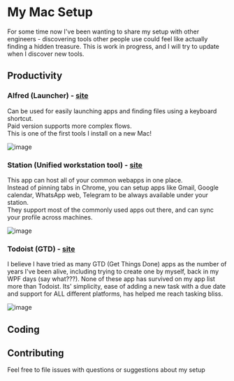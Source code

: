 # My Mac Setup
For some time now I've been wanting to share my setup with other engineers - discovering tools other people use could feel like actually finding a hidden treasure.
This is work in progress, and I will try to update when I discover new tools.

## Productivity
### Alfred (Launcher) - [site](https://www.alfredapp.com/)
Can be used for easily launching apps and finding files using a keyboard shortcut.  
Paid version supports more complex flows.  
This is one of the first tools I install on a new Mac!

![image](https://user-images.githubusercontent.com/7040645/42423578-23ea938c-8305-11e8-9cef-e2a39bd639a4.png)

### Station (Unified workstation tool) - [site](https://getstation.com/)
This app can host all of your common webapps in one place.  
Instead of pinning tabs in Chrome, you can setup apps like Gmail, Google calendar, WhatsApp web, Telegram to be always available under your station.  
They support most of the commonly used apps out there, and can sync your profile across machines.

![image](https://user-images.githubusercontent.com/7040645/42423657-9144e2ce-8306-11e8-99c7-1a752d770741.png)

### Todoist (GTD) - [site](https://todoist.com/)
I believe I have tried as many GTD (Get Things Done) apps as the number of years I've been alive, including trying to create one by myself, back in my WPF days (say what???). None of these app has survived on my app list more than Todoist. Its' simplicity, ease of adding a new task with a due date and support for ALL different platforms, has helped me reach tasking bliss.

![image](https://user-images.githubusercontent.com/7040645/42423801-05e4f55e-8309-11e8-8bc3-d5c514316b56.png)

## Coding

## Contributing
Feel free to file issues with questions or suggestions about my setup
